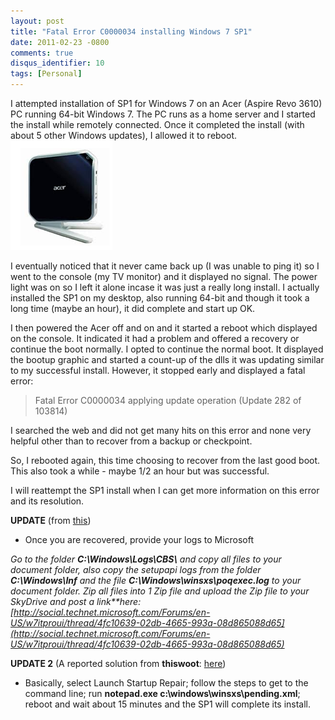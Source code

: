 ```yaml
---
layout: post
title: "Fatal Error C0000034 installing Windows 7 SP1"
date: 2011-02-23 -0800
comments: true
disqus_identifier: 10
tags: [Personal]
---
```

I attempted installation of SP1 for Windows 7 on an Acer (Aspire Revo
3610) PC running 64-bit Windows 7. The PC runs as a home server and I
started the install while remotely connected. Once it completed the
install (with about 5 other Windows updates), I allowed it to reboot.
![](/images/blogs_webguild_com/gary/Acer.png)

I eventually noticed that it never came back up (I was unable to ping
it) so I went to the console (my TV monitor) and it displayed no signal.
The power light was on so I left it alone incase it was just a really
long install. I actually installed the SP1 on my desktop, also running
64-bit and though it took a long time (maybe an hour), it did complete
and start up OK.

I then powered the Acer off and on and it started a reboot which
displayed on the console. It indicated it had a problem and offered a
recovery or continue the boot normally. I opted to continue the normal
boot. It displayed the bootup graphic and started a count-up of the dlls
it was updating similar to my successful install. However, it stopped
early and displayed a fatal error:

> Fatal Error C0000034 applying update operation (Update 282 of 103814)

I searched the web and did not get many hits on this error and none very
helpful other than to recover from a backup or checkpoint.

So, I rebooted again, this time choosing to recover from the last good
boot. This also took a while - maybe 1/2 an hour but was successful.

I will reattempt the SP1 install when I can get more information on this
error and its resolution.

**UPDATE** (from
[this](http://social.technet.microsoft.com/Forums/en-US/w7itprogeneral/thread/608ecca8-b815-4ff6-8f3c-a828518434a7))
- Once you are recovered, provide your logs to Microsoft

*Go to the folder **C:\\Windows\\Logs\\CBS\\** and copy all files to
your document folder, also copy the setupapi logs from the folder
**C:\\Windows\\Inf** and the file **C:\\Windows\\winsxs\\poqexec.log**
to your document folder. Zip all files into 1 Zip file and upload the
Zip file to your SkyDrive and post a link**here:
[http://social.technet.microsoft.com/Forums/en-US/w7itproui/thread/4fc10639-02db-4665-993a-08d865088d65](http://social.technet.microsoft.com/Forums/en-US/w7itproui/thread/4fc10639-02db-4665-993a-08d865088d65)*

**UPDATE 2** (A reported solution from **thiswoot**:
[here](http://social.technet.microsoft.com/Forums/en-US/w7itproinstall/thread/1c9a7151-b48c-4a98-aae7-a4b82682ea8e/#bcabda57-7338-499f-aee2-d708e76df315))
- Basically, select Launch Startup Repair; follow the steps to get to
the command line; run **notepad.exe c:\\windows\\winsxs\\pending.xml**;
reboot and wait about 15 minutes and the SP1 will complete its install.
